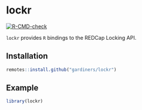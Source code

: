 
# lockr

<!-- badges: start -->
[![R-CMD-check](https://github.com/gardiners/lockr/workflows/R-CMD-check/badge.svg)](https://github.com/gardiners/lockr/actions)
<!-- badges: end -->

`lockr` provides `R` bindings to the REDCap Locking API.

## Installation


``` r
remotes::install.github("gardiners/lockr")
```

## Example

``` r
library(lockr)
```

